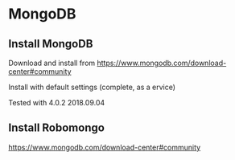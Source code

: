 # MongoDB

## Install MongoDB

Download and install from https://www.mongodb.com/download-center#community

Install with default settings (complete, as a ervice)

Tested with 4.0.2 2018.09.04

## Install Robomongo

https://www.mongodb.com/download-center#community

 

